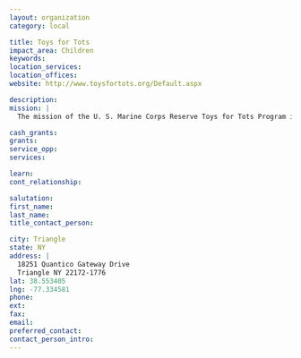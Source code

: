 ```yaml
---
layout: organization
category: local

title: Toys for Tots
impact_area: Children
keywords: 
location_services: 
location_offices: 
website: http://www.toysfortots.org/Default.aspx

description: 
mission: |
  The mission of the U. S. Marine Corps Reserve Toys for Tots Program is to collect new, unwrapped toys during October, November and December each year, and distribute those toys as Christmas gifts to less fortunate children in the community in which the campaign is conducted.

cash_grants: 
grants: 
service_opp: 
services: 

learn: 
cont_relationship: 

salutation: 
first_name: 
last_name: 
title_contact_person: 

city: Triangle
state: NY
address: |
  18251 Quantico Gateway Drive  
  Triangle NY 22172-1776
lat: 38.553405
lng: -77.334581
phone: 
ext: 
fax: 
email: 
preferred_contact: 
contact_person_intro: 
---
```

